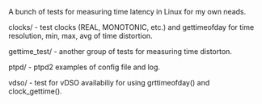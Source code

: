 A bunch of tests for measuring time latency in Linux for my own neads.

clocks/ - test clocks (REAL, MONOTONIC, etc.) and gettimeofday for time resolution, min, max, avg of time distortion.

gettime_test/ - another group of tests for measuring time distorton.

ptpd/ - ptpd2 examples of config file and log.

vdso/ - test for vDSO availabiliy for using grttimeofday() and clock_gettime(). 
